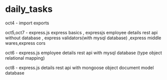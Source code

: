# daily_tasks

oct4 - import exports

oct5,oct7 - express.js express basics , expressjs employee details rest api without database , express validators(with mysql database) ,express middle wares,express cors

oct6 - express.js employee details rest api with mysql database (type object relational mapping)

oct8 - express.js details rest api  with mongoose object document model database

